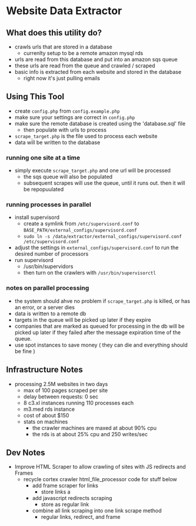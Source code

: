 Website Data Extractor
======================


What does this utility do?
--------------------------
- crawls urls that are stored in a database
  - currenlty setup to be a remote amazon mysql rds
- urls are read from this database and put into an amazon sqs queue
- these urls are read from the queue and crawled / scraped
- basic info is extracted from each website and stored in the database
  - right now it's just pulling emails


Using This Tool
---------------
- create `config.php` from `config.example.php`
- make sure your settings are correct in `config.php`
- make sure the remote database is created using the 'database.sql' file
  - then populate with urls to process
- `scrape_target.php` is the file used to process each website
- data will be written to the database

### running one site at a time
- simply execute `scrape_target.php` and one url will be processed
  - the sqs queue will also be populated
  - subsequent scrapes will use the queue, until it runs out. then it will be repopuulated
  
### running processes in parallel
- install supervisord
  - create a symlink from `/etc/supervisord.conf` to `BASE_PATH/external_configs/supervisord.conf`
  - `sudo ln -s /data/extractor/external_configs/supervisord.conf /etc/supervisord.conf`
- adjust the settings in `external_configs/supervisord.conf` to run the desired number of processors
- run supervisord
  - /usr/bin/supervidors
  - then turn on the crawlers with `/usr/bin/supervisorctl`
  
### notes on parallel processing
- the system should ahve no problem if `scrape_target.php` is killed, or has an error, or a server dies
- data is written to a remote db
- targets in the queue will be picked up later if they expire
- companies that are marked as queued for processing in the db will be picked up later if they failed after the message expiration time of the queue.
- use spot instances to save money ( they can die and everything should be fine )


Infrastructure Notes
--------------------
- processing 2.5M websites in two days
  - max of 100 pages scraped per site
  - delay between requests: 0 sec
  - 8 c3.xl instances running 110 processes each
  - m3.med rds instance
  - cost of about $150
  - stats on machines
    - the crawler machines are maxed at about 90% cpu
    - the rds is at about 25% cpu and 250 writes/sec
  
  
Dev Notes
---------
- Improve HTML Scraper to allow crawling of sites with JS redirects and Frames
  - recycle cortex crawler html_file_processor code for stuff below
	- add frame scraper for links
		- store links a 
	- add javascript redirects scraping
		- store as regular link
	- combine all link scraping into one link scrape method
		- regular links, redirect, and frame